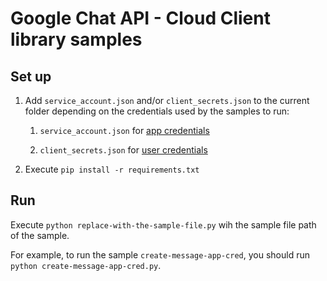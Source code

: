# Google Chat API - Cloud Client library samples

## Set up

1. Add `service_account.json` and/or `client_secrets.json` to the current
   folder depending on the credentials used by the samples to run:

   1. `service_account.json` for
      [app credentials](https://developers.google.com/workspace/chat/authenticate-authorize-chat-app)

   1. `client_secrets.json` for
      [user credentials](https://developers.google.com/workspace/chat/authenticate-authorize-chat-user)

1. Execute `pip install -r requirements.txt`

## Run

Execute `python replace-with-the-sample-file.py` wih the sample file path of the sample.

For example, to run the sample `create-message-app-cred`, you should run
`python create-message-app-cred.py`.
